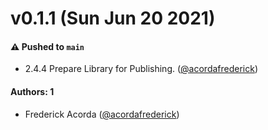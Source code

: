 # v0.1.1 (Sun Jun 20 2021)

#### ⚠️ Pushed to `main`

- 2.4.4 Prepare Library for Publishing. ([@acordafrederick](https://github.com/acordafrederick))

#### Authors: 1

- Frederick Acorda ([@acordafrederick](https://github.com/acordafrederick))
